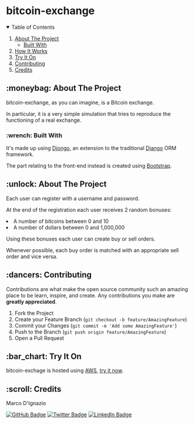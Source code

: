 # bitcoin-exchange

<!-- TABLE OF CONTENTS -->
<details open="open">
  <summary>Table of Contents</summary>
  <ol>
    <li>
      <a href="#about-the-project">About The Project</a>
      <ul>
        <li><a href="#built-with">Built With</a></li>
      </ul>
    </li>        
    <li><a href="#how-it-works">How It Works</a></li> 
    <li><a href="#try-it-on">Try It On</a></li>   
    <li><a href="#contributing">Contributing</a></li>
    <li><a href="#credits">Credits</a></li>
  </ol>
</details>


<h2 id="about-the-project"> :moneybag: About The Project</h2>

bitcoin-exchange, as you can imagine, is a Bitcoin exchange.

In particular, it is a very simple simulation that tries to reproduce the functioning of a real exchange.



<h3 id="built-with"> :wrench: Built With</h3>

It's made up using [Djongo](https://www.djongomapper.com/), an extension to the traditional [Django](https://www.djangoproject.com/) ORM framework.

The part relating to the front-end instead is created using [Bootstrap](https://getbootstrap.com/).




<h2 id="how-it-works"> :unlock: About The Project</h2>

Each user can register with a username and password.

At the end of the registration each user receives 2 random bonuses:
<li>A number of bitcoins between 0 and 10</li>
<li>A number of dollars between 0 and 1,000,000</li>

Using these bonuses each user can create buy or sell orders.

Whenever possible, each buy order is matched with an appropriate sell order and vice versa.



<h2 id="contributing"> :dancers: Contributing</h2>

Contributions are what make the open source community such an amazing place to be learn, inspire, and create. Any contributions you make are **greatly appreciated**.

1. Fork the Project
2. Create your Feature Branch (`git checkout -b feature/AmazingFeature`)
3. Commit your Changes (`git commit -m 'Add some AmazingFeature'`)
4. Push to the Branch (`git push origin feature/AmazingFeature`)
5. Open a Pull Request

<h2 id="try-it-on"> :bar_chart: Try It On</h2>

bitcoin-exchage is hosted using [AWS](), [try it now]().



<h2 id="credits"> :scroll: Credits</h2>

Marco D'Ignazio

[![GitHub Badge](https://img.shields.io/badge/GitHub-100000?style=for-the-badge&logo=github&logoColor=white)](https://github.com/digmar00)
[![Twitter Badge](https://img.shields.io/badge/Twitter-1DA1F2?style=for-the-badge&logo=twitter&logoColor=white)](https://twitter.com/Marco59754077)
[![LinkedIn Badge](https://img.shields.io/badge/LinkedIn-0077B5?style=for-the-badge&logo=linkedin&logoColor=white)](https://www.linkedin.com/in/marco-d-ignazio-b955a31b3/)


